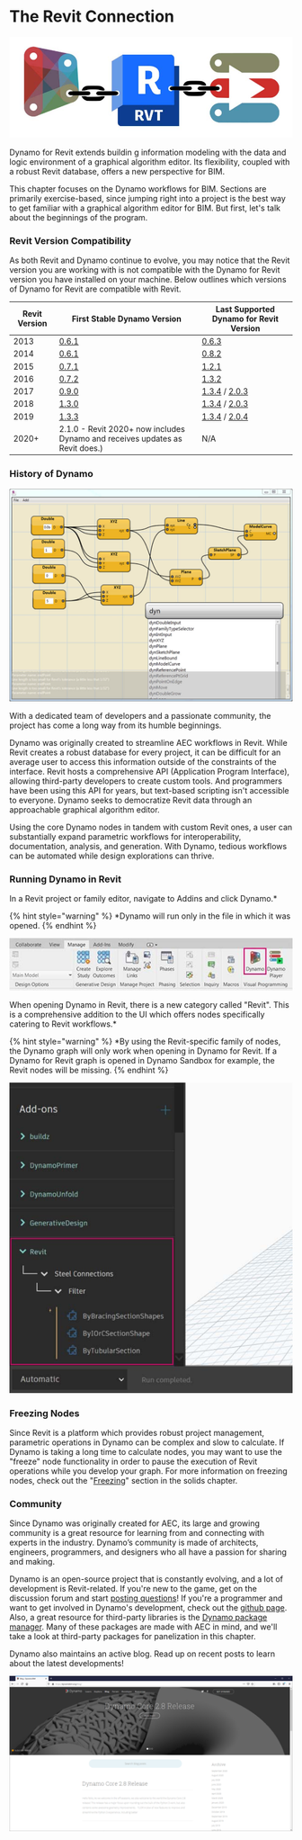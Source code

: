 # The Revit Connection



![](<../.gitbook/assets/revit connection link.jpg>)

Dynamo for Revit extends buildin g information modeling with the data and logic environment of a graphical algorithm editor. Its flexibility, coupled with a robust Revit database, offers a new perspective for BIM.

This chapter focuses on the Dynamo workflows for BIM. Sections are primarily exercise-based, since jumping right into a project is the best way to get familiar with a graphical algorithm editor for BIM. But first, let's talk about the beginnings of the program.

### Revit Version Compatibility

As both Revit and Dynamo continue to evolve, you may notice that the Revit version you are working with is not compatible with the Dynamo for Revit version you have installed on your machine. Below outlines which versions of Dynamo for Revit are compatible with Revit.

| Revit Version | First Stable Dynamo Version                                                       | Last Supported Dynamo for Revit Version                                                                                                                                |
| ------------- | --------------------------------------------------------------------------------- | ---------------------------------------------------------------------------------------------------------------------------------------------------------------------- |
| 2013          | [0.6.1](http://dyn-builds-data.s3-us-west-2.amazonaws.com/DynamoInstall0.6.1.exe) | [0.6.3](http://dyn-builds-data.s3-us-west-2.amazonaws.com/DynamoInstall0.6.3.exe)                                                                                      |
| 2014          | [0.6.1](http://dyn-builds-data.s3-us-west-2.amazonaws.com/DynamoInstall0.6.1.exe) | [0.8.2](http://dyn-builds-data.s3-us-west-2.amazonaws.com/DynamoInstall0.8.2.exe)                                                                                      |
| 2015          | [0.7.1](http://dyn-builds-data.s3-us-west-2.amazonaws.com/DynamoInstall0.7.1.exe) | [1.2.1](http://dyn-builds-data.s3-us-west-2.amazonaws.com/DynamoInstall1.2.1.exe)                                                                                      |
| 2016          | [0.7.2](http://dyn-builds-data.s3-us-west-2.amazonaws.com/DynamoInstall0.7.2.exe) | [1.3.2](http://dyn-builds-data.s3-us-west-2.amazonaws.com/DynamoInstall1.3.2.exe)                                                                                      |
| 2017          | [0.9.0](http://dyn-builds-data.s3-us-west-2.amazonaws.com/DynamoInstall0.9.0.exe) | [1.3.4](http://dyn-builds-data.s3-us-west-2.amazonaws.com/DynamoInstall1.3.4.exe) / [2.0.3](https://dyn-builds-data.s3-us-west-2.amazonaws.com/DynamoInstall2.0.3.exe) |
| 2018          | [1.3.0](http://dyn-builds-data.s3-us-west-2.amazonaws.com/DynamoInstall1.3.0.exe) | [1.3.4](http://dyn-builds-data.s3-us-west-2.amazonaws.com/DynamoInstall1.3.4.exe) / [2.0.3](https://dyn-builds-data.s3-us-west-2.amazonaws.com/DynamoInstall2.0.3.exe) |
| 2019          | [1.3.3](http://dyn-builds-data.s3-us-west-2.amazonaws.com/DynamoInstall1.3.3.exe) | [1.3.4](http://dyn-builds-data.s3-us-west-2.amazonaws.com/DynamoInstall1.3.4.exe) / [2.0.4](https://dyn-builds-data.s3-us-west-2.amazonaws.com/DynamoInstall2.0.4.exe) |
| 2020+         | 2.1.0 - Revit 2020+ now includes Dynamo and receives updates as Revit does.)      | N/A                                                                                                                                                                    |

### History of Dynamo

![History](../.gitbook/assets/earlyScreenshot.jpg)

With a dedicated team of developers and a passionate community, the project has come a long way from its humble beginnings.

Dynamo was originally created to streamline AEC workflows in Revit. While Revit creates a robust database for every project, it can be difficult for an average user to access this information outside of the constraints of the interface. Revit hosts a comprehensive API (Application Program Interface), allowing third-party developers to create custom tools. And programmers have been using this API for years, but text-based scripting isn't accessible to everyone. Dynamo seeks to democratize Revit data through an approachable graphical algorithm editor.

Using the core Dynamo nodes in tandem with custom Revit ones, a user can substantially expand parametric workflows for interoperability, documentation, analysis, and generation. With Dynamo, tedious workflows can be automated while design explorations can thrive.

### Running Dynamo in Revit

In a Revit project or family editor, navigate to Addins and click Dynamo.\*

{% hint style="warning" %}
\*Dynamo will run only in the file in which it was opened.
{% endhint %}

![](<../.gitbook/assets/launch dynamo from revit.jpg>)

When opening Dynamo in Revit, there is a new category called "Revit". This is a comprehensive addition to the UI which offers nodes specifically catering to Revit workflows.\*

{% hint style="warning" %}
\*By using the Revit-specific family of nodes, the Dynamo graph will only work when opening in Dynamo for Revit. If a Dynamo for Revit graph is opened in Dynamo Sandbox for example, the Revit nodes will be missing.
{% endhint %}

![](<../.gitbook/assets/revit connection - running dynamo in revit 02.jpg>)

### Freezing Nodes

Since Revit is a platform which provides robust project management, parametric operations in Dynamo can be complex and slow to calculate. If Dynamo is taking a long time to calculate nodes, you may want to use the "freeze" node functionality in order to pause the execution of Revit operations while you develop your graph. For more information on freezing nodes, check out the "[Freezing](8-1\_the-revit-connection.md#freezing-nodes)" section in the solids chapter.

### Community

Since Dynamo was originally created for AEC, its large and growing community is a great resource for learning from and connecting with experts in the industry. Dynamo’s community is made of architects, engineers, programmers, and designers who all have a passion for sharing and making.

Dynamo is an open-source project that is constantly evolving, and a lot of development is Revit-related. If you're new to the game, get on the discussion forum and start [posting questions](http://dynamobim.org/forums/forum/dyn/)! If you're a programmer and want to get involved in Dynamo's development, check out the [github page](https://github.com/DynamoDS/Dynamo). Also, a great resource for third-party libraries is the [Dynamo package manager](http://dynamopackages.com). Many of these packages are made with AEC in mind, and we'll take a look at third-party packages for panelization in this chapter.

Dynamo also maintains an active blog. Read up on recent posts to learn about the latest developments!

![Blog](../.gitbook/assets/blog.png)
